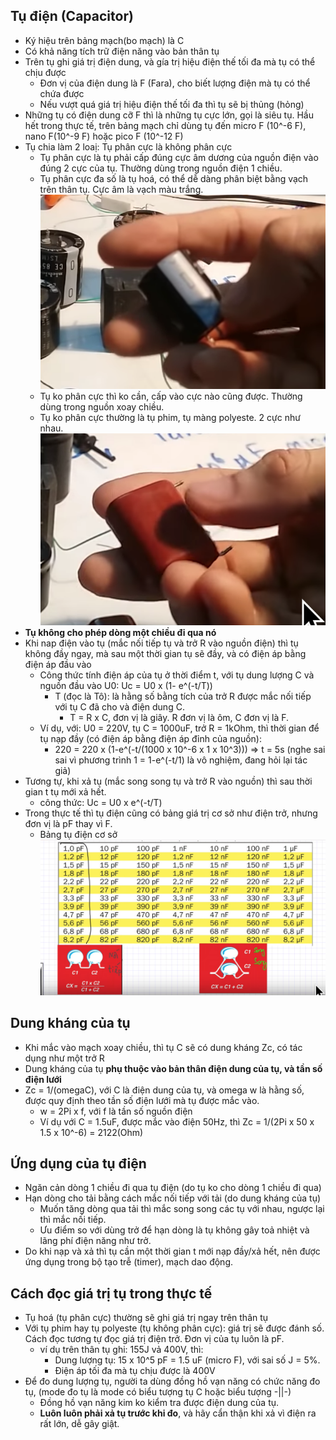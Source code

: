 ## Tụ điện (Capacitor)
- Ký hiệu trên bảng mạch(bo mạch) là C
- Có khả năng tích trữ điện năng vào bản thân tụ
- Trên tụ ghi giá trị điện dung, và gía trị hiệu điện thế tối đa mà tụ có thể chịu được
  - Đơn vị của điện dung là F (Fara), cho biết lượng điện mà tụ có thể chứa được
  - Nếu vượt quá giá trị hiệu điện thế tối đa thì tụ sẽ bị thủng (hỏng)
- Những tụ có điện dung cỡ F thì là những tụ cực lớn, gọi là siêu tụ. Hầu hết trong thực tế, trên bảng mạch chỉ dùng tụ đến micro F (10^-6 F), nano F(10^-9 F) hoặc pico F (10^-12 F)
- Tụ chia làm 2 loaị: Tụ phân cực là không phân cực
  - Tụ phân cực là tụ phải cấp đúng cực âm dương của nguồn điện vào đúng 2 cực của tụ. Thường dùng trong nguồn điện 1 chiều.
  - Tụ phân cực đa số là tụ hoá, có thể dễ dàng phân biệt bằng vạch trên thân tụ. Cực âm là vạch màu trắng. ![Ví dụ tụ phân cực](./imgs/05-tu-dien-cuc-am.png)
  - Tụ ko phân cực thì ko cần, cấp vào cực nào cũng được. Thường dùng trong nguồn xoay chiều.
  - Tụ ko phân cực thường là tụ phim, tụ màng polyeste. 2 cực như nhau. ![Ví dụ tụ ko phân cực](./imgs/05-tu-khong-phan-cuc.png)
- **Tụ không cho phép dòng một chiều đi qua nó**
- Khi nap điện vào tụ (mắc nối tiếp tụ và trở R vào nguồn điện) thì tụ không đầy ngay, mà sau một thời gian tụ sẽ đầy, và có điện áp bằng điện áp đầu vào
  - Công thức tính điện áp của tụ ở thời điểm t, với tụ dung lượng C và nguồn đầu vào U0: Uc = U0 x (1- e^(-t/T))
    - T (đọc là Tô): là hằng số bằng tích của trở R được mắc nối tiếp với tụ C đã cho và điện dung C.
      - T = R x C, đơn vị là giây. R đơn vị là ôm, C đơn vị là F.
  - Ví dụ, với: U0 = 220V, tụ C = 1000uF, trở R = 1kOhm, thì thời gian để tụ nạp đầy (có điện áp bằng điện áp đỉnh của nguồn):
    - 220 = 220 x (1-e^(-t/(1000 x 10^-6 x 1 x 10^3))) => t = 5s (nghe sai sai vì phương trình 1 = 1-e^(-t/1) là vô nghiệm, đang hỏi lại tác giả)
- Tương tự, khi xả tụ (mắc song song tụ và trở R vào nguồn) thì sau thời gian t tụ mới xả hết.
  - công thức: Uc = U0 x e^(-t/T)
- Trong thực tế thì tụ điện cũng có bảng giá trị cơ sở như điện trở, nhưng đơn vị là pF thay vì F.
  - Bảng tụ điện cơ sở 
  ![05-bang-tu-dien-co-so.png](./imgs/05-bang-tu-dien-co-so.png)

## Dung kháng của tụ
- Khi mắc vào mạch xoay chiều, thì tụ C sẽ có dung kháng Zc, có tác dụng như một trở R
- Dung kháng của tụ **phụ thuộc vào bản thân điện dung của tụ, và tần số điện lưới**
- Zc = 1/(omegaC), với C là điện dung của tụ, và omega w là hằng số, được quy định theo tần số điện lưới mà tụ được mắc vào.
  - w = 2Pi x f, với f là tần số nguồn điện
  - Ví dụ với C = 1.5uF, được mắc vào điện 50Hz, thì Zc = 1/(2Pi x 50 x 1.5 x 10^-6) = 2122(Ohm)

## Ứng dụng của tụ điện
- Ngăn cản dòng 1 chiều đi qua tụ điện (do tụ ko cho dòng 1 chiều đi qua)
- Hạn dòng cho tải bằng cách mắc nối tiếp với tải (do dung kháng của tụ)
  - Muốn tăng dòng qua tải thì mắc song song các tụ với nhau, ngược lại thì mắc nối tiếp.
  - Ưu điểm so với dùng trở để hạn dòng là tụ không gây toả nhiệt và lãng phí điện năng như trở.
- Do khi nạp và xả thì tụ cần một thời gian t mới nạp đầy/xả hết, nên được ứng dụng trong bộ tạo trễ (timer), mạch dao động.

## Cách đọc giá trị tụ trong thực tế
- Tụ hoá (tụ phân cực) thường sẽ ghi giá trị ngay trên thân tụ
- Với tụ phim hay tụ polyeste (tụ không phân cực): giá trị sẽ được đánh số. Cách đọc tương tự đọc giá trị điện trở. Đơn vị của tụ luôn là pF.
  - ví dụ trên thân tụ ghi: 155J vả 400V, thì:
    - Dung lượng tụ: 15 x 10^5 pF = 1.5 uF (micro F), với sai số J = 5%.
    - Điện áp tối đa mà tụ chịu được là 400V
- Để đo dung lượng tụ, người ta dùng đồng hồ vạn năng có chức năng đo tụ, (mode đo tụ là mode có biểu tượng tụ C hoặc biểu tượng -||-)
  - Đồng hồ vạn năng kim ko kiểm tra được điện dung của tụ.
  - **Luôn luôn phải xả tụ trước khi đo**, và hãy cẩn thận khi xả vì điện ra rất lớn, dễ gây giật.